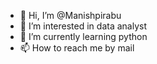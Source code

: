 - 👋 Hi, I’m @Manishpirabu
- 👀 I’m interested in data analyst
- 🌱 I’m currently learning python
- 📫 How to reach me by mail

<!---
Manishpirabu/Manishpirabu is a ✨ special ✨ repository because its `README.md` (this file) appears on your GitHub profile.
You can click the Preview link to take a look at your changes.
--->

